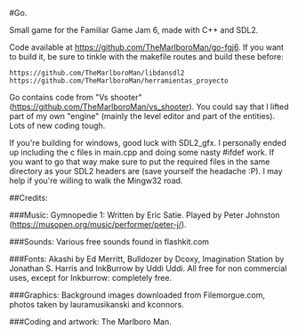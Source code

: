#Go.

Small game for the Familiar Game Jam 6, made with C++ and SDL2.

Code available at https://github.com/TheMarlboroMan/go-fgj6. If you want to build it, be sure to tinkle with the makefile routes and build these before:

	https://github.com/TheMarlboroMan/libdansdl2
	https://github.com/TheMarlboroMan/herramientas_proyecto

Go contains code from "Vs shooter" (https://github.com/TheMarlboroMan/vs_shooter). You could say that I lifted part of my own "engine" (mainly the level editor and part of the entities). Lots of new coding tough.

If you're building for windows, good luck with SDL2_gfx. I personally ended up including the c files in main.cpp and doing some nasty #ifdef work. If you want to go that way make sure to put the required files in the same directory as your SDL2 headers are (save yourself the headache :P). I may help if you're willing to walk the Mingw32 road.

##Credits:

###Music:
	Gymnopedie 1: Written by Eric Satie. Played by Peter Johnston (https://musopen.org/music/performer/peter-j/).

###Sounds:
	Various free sounds found in flashkit.com

###Fonts:
	Akashi by Ed Merritt, Bulldozer by Dcoxy, Imagination Station by Jonathan S. Harris and InkBurrow by Uddi Uddi. All free for non commercial uses, except for Inkburrow: completely free.

###Graphics:
	Background images downloaded from Filemorgue.com, photos taken by lauramusikanski and kconnors.

###Coding and artwork:
	The Marlboro Man.
